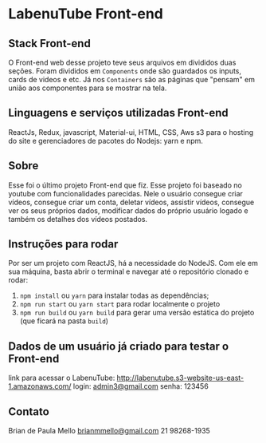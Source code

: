 # LabenuTube Front-end

## Stack Front-end
O Front-end web desse projeto teve seus arquivos em divididos duas seções. Foram divididos em `Components` onde são guardados os inputs, cards de videos e etc. Já nos `Containers` são as páginas que "pensam" em união aos componentes para se mostrar na tela.

## Linguagens e serviços utilizadas Front-end
ReactJs, Redux, javascript, Material-ui, HTML, CSS, Aws s3 para o hosting do site e gerenciadores de pacotes do Nodejs: yarn e npm.

## Sobre
Esse foi o último projeto Front-end que fiz. Esse projeto foi baseado no youtube com funcionalidades parecidas. Nele o usuário consegue criar vídeos, consegue criar um conta, deletar vídeos, assistir vídeos, consegue ver os seus próprios dados, modificar dados do próprio usuário logado e também os detalhes dos vídeos postados.

## Instruções para rodar
Por ser um projeto com ReactJS, há a necessidade do NodeJS. Com ele em sua máquina, basta abrir o terminal e navegar até o repositório clonado e rodar:
1. `npm install` ou `yarn` para instalar todas as dependências;
1. `npm run start` ou `yarn start` para rodar localmente o projeto
1. `npm run build` ou `yarn build` para gerar uma versão estática do projeto (que ficará na pasta `build`)

## Dados de um usuário já criado para testar o Front-end
link para acessar o LabenuTube: http://labenutube.s3-website-us-east-1.amazonaws.com/
login: admin3@gmail.com
senha: 123456

## Contato
Brian de Paula Mello
brianmmello@gmail.com
21 98268-1935
